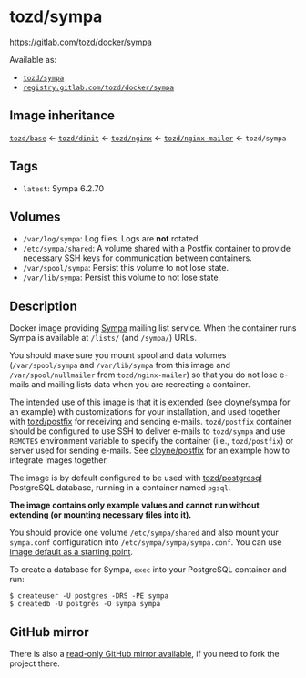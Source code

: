 # tozd/sympa

<https://gitlab.com/tozd/docker/sympa>

Available as:

- [`tozd/sympa`](https://hub.docker.com/r/tozd/sympa)
- [`registry.gitlab.com/tozd/docker/sympa`](https://gitlab.com/tozd/docker/sympa/container_registry)

## Image inheritance

[`tozd/base`](https://gitlab.com/tozd/docker/base) ← [`tozd/dinit`](https://gitlab.com/tozd/docker/dinit) ← [`tozd/nginx`](https://gitlab.com/tozd/docker/nginx) ← [`tozd/nginx-mailer`](https://gitlab.com/tozd/docker/nginx-mailer) ← `tozd/sympa`

## Tags

- `latest`: Sympa 6.2.70

## Volumes

- `/var/log/sympa`: Log files. Logs are **not** rotated.
- `/etc/sympa/shared`: A volume shared with a Postfix container to provide necessary SSH keys for communication between containers.
- `/var/spool/sympa`: Persist this volume to not lose state.
- `/var/lib/sympa`: Persist this volume to not lose state.

## Description

Docker image providing [Sympa](https://www.sympa.org/) mailing list service.
When the container runs Sympa is available at `/lists/` (and `/sympa/`) URLs.

You should make sure you mount spool and data volumes (`/var/spool/sympa` and `/var/lib/sympa` from this image
and `/var/spool/nullmailer` from `tozd/nginx-mailer`) so that you do not lose e-mails and mailing lists data
when you are recreating a container.

The intended use of this image is that it is extended (see [cloyne/sympa](https://github.com/cloyne/docker-sympa)
for an example) with customizations for your installation, and used together with
[tozd/postfix](https://gitlab.com/tozd/docker/postfix) for receiving and sending e-mails.
`tozd/postfix` container should be configured to use SSH to deliver e-mails to `tozd/sympa`
and use `REMOTES` environment variable to specify the container (i.e., `tozd/postfix`)
or server used for sending e-mails.
See [cloyne/postfix](https://github.com/cloyne/docker-postfix) for an example how to integrate
images together.

The image is by default configured to be used with [tozd/postgresql](https://gitlab.com/tozd/docker/postgresql)
PostgreSQL database, running in a container named `pgsql`.

**The image contains only example values and cannot run without extending (or mounting necessary files into it).**

You should provide one volume `/etc/sympa/shared` and also mount your `sympa.conf` configuration into `/etc/sympa/sympa/sympa.conf`.
You can use [image default as a starting point](./etc/sympa/sympa/sympa.conf).

To create a database for Sympa, `exec` into your PostgreSQL container and run:

```
$ createuser -U postgres -DRS -PE sympa
$ createdb -U postgres -O sympa sympa
```

## GitHub mirror

There is also a [read-only GitHub mirror available](https://github.com/tozd/docker-sympa),
if you need to fork the project there.
